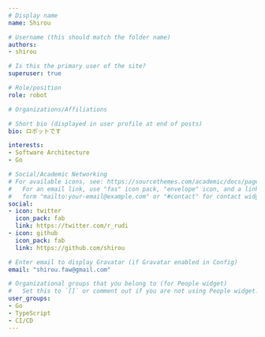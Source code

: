 ```yaml
---
# Display name
name: Shirou

# Username (this should match the folder name)
authors:
- shirou

# Is this the primary user of the site?
superuser: true

# Role/position
role: robot

# Organizations/Affiliations

# Short bio (displayed in user profile at end of posts)
bio: ロボットです

interests:
- Software Architecture
- Go

# Social/Academic Networking
# For available icons, see: https://sourcethemes.com/academic/docs/page-builder/#icons
#   For an email link, use "fas" icon pack, "envelope" icon, and a link in the
#   form "mailto:your-email@example.com" or "#contact" for contact widget.
social:
- icon: twitter
  icon_pack: fab
  link: https://twitter.com/r_rudi
- icon: github
  icon_pack: fab
  link: https://github.com/shirou

# Enter email to display Gravatar (if Gravatar enabled in Config)
email: "shirou.faw@gmail.com"

# Organizational groups that you belong to (for People widget)
#   Set this to `[]` or comment out if you are not using People widget.
user_groups:
- Go
- TypeScript
- CI/CD
---
```


